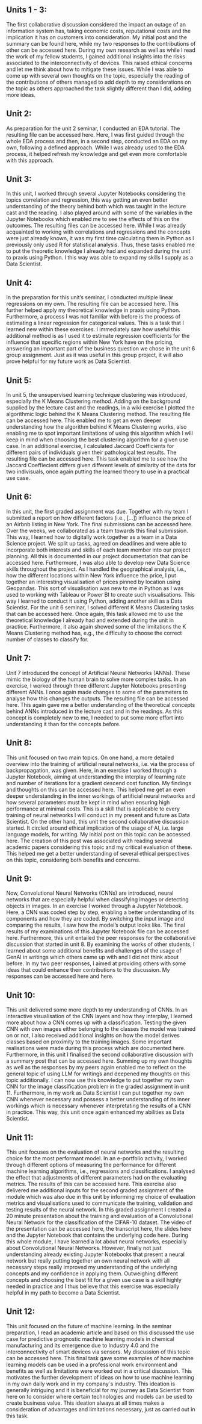 ## Units 1 - 3:
The first collaborative discussion considered the impact an outage of an information system has, taking economic costs, reputational costs and the implication it has on customers into consideration.
My initial post and the summary can be found here, while my two responses to the contributions of other can be accessed here.
During my own research as well as while I read the work of my fellow students, I gained additional insights into the risks associated to the interconnectivity of devices. This raised ethical concerns and let me think about how to mitigate these issues. While I was able to come up with several own thoughts on the topic, especially the reading of the contributions of others managed to add depth to my considerations on the topic as others approached the task slightly different than I did, adding more ideas.

## Unit 2:
As preparation for the unit 2 seminar, I conducted an EDA tutorial. The resulting file can be accessed here.
Here, I was first guided through the whole EDA process and then, in a second step, conducted an EDA on my own, following a defined approach. While I was already used to the EDA process, it helped refresh my knowledge and get even more comfortable with this approach.

## Unit 3:
In this unit, I worked through several Jupyter Notebooks considering the topics correlation and regression, this way getting an even better understanding of the theory behind both which was taught in the lecture cast and the reading. I also played around with some of the variables in the Jupyter Notebooks which enabled me to see the effects of this on the outcomes. The resulting files can be accessed here.
While I was already acquainted to working with correlations and regressions and the concepts were just already known, it was my first time calculating them in Python as I previously only used R for statistical analysis. Thus, these tasks enabled me to put the theoretic knowledge I already had and expanded during the unit to praxis using Python. I this way was able to expand my skills I supply as a Data Scientist.

## Unit 4:
In the preparation for this unit’s seminar, I conducted multiple linear regressions on my own. The resulting file can be accessed here.
This further helped apply my theoretical knowledge in praxis using Python. Furthermore, a process I was not familiar with before is the process of estimating a linear regression for categorical values. This is a task that I learned new within these exercises. I immediately saw how useful this additional method is as I used it to estimate regression coefficients for the influence that specific regions within New York have on the pricing, answering an important part of the business question we chose in the unit 6 group assignment. Just as it was useful in this group project, it will also prove helpful for my future work as Data Scientist.

## Unit 5:
In unit 5, the unsupervised learning technique clustering was introduced, especially the K Means Clustering method. Adding on the background supplied by the lecture cast and the readings, in a wiki exercise I plotted the algorithmic logic behind the K Means Clustering method. The resulting file can be accessed here.
This enabled me to get an even deeper understanding how the algorithm behind K Means Clustering works, also enabling me to spot important limitations of using this algorithm which I will keep in mind when choosing the best clustering algorithm for a given use case.
In an additional exercise, I calculated Jaccard Coefficients for different pairs of individuals given their pathological test results. The resulting file can be accessed here. 
This task enabled me to see how the Jaccard Coeffiecient differs given different levels of similarity of the data for two indivisuals, once again putting the learned theory to use in a practical use case.

## Unit 6:
In this unit, the first graded assignment was due. Together with my team I submitted a report on how different factors (i.e., […]) influence the price of an Airbnb listing in New York. The final submissions can be accessed here.
Over the weeks, we collaborated as a team towards this final submission. This way, I learned how to digitally work together as a team in a Data Science project. We split up tasks, agreed on deadlines and were able to incorporate both interests and skills of each team member into our project planning. All this is documented in our project documentation that can be accessed here. Furthermore, I was also able to develop new Data Science skills throughout the project. As I handled the geographical analysis, i.e., how the different locations within New York influence the price, I put together an interesting visualisation of prices pinned by location using Geopandas. This sort of visualisation was new to me in Python as I was used to working with Tableau or Power BI to create such visualisations. This way I learned to conduct it using Python, adding another skill as a Data Scientist.
For the unit 6 seminar, I solved different K Means Clustering tasks that can be accessed here.
Once again, this task allowed me to use the theoretical knowledge I already had and extended during the unit in practice. Furthermore, it also again showed some of the limitations the K Means Clustering method has, e.g., the difficulty to choose the correct number of classes to classify for.

## Unit 7:
Unit 7 introduced the concept of Artificial Neural Networks (ANNs). These mimic the biology of the human brain to solve more complex tasks. In an exercise, I worked through three different Jupyter Notebooks presenting different ANNs. I once again made changes to some of the parameters to analyse how this changes the outputs. The resulting file can be accessed here.
This again gave me a better understanding of the theoretical concepts behind ANNs introduced in the lecture cast and in the readings. As this concept is completely new to me, I needed to put some more effort into understanding it than for the concepts before.

## Unit 8:
This unit focused on two main topics. On one hand, a more detailed overview into the training of artificial neural networks, i.e. via the process of backpropagation, was given. Here, in an exercise I worked through a Jupyter Notebook, aiming at understanding the interplay of learning rate and number of iterations for a gradient descend cost function. My findings and thoughts on this can be accessed here. This helped me get an even deeper understanding in the inner workings of artificial neural networks and how several parameters must be kept in mind when ensuring high performance at minimal costs. This is a skill that is applicable to every training of neural networks I will conduct in my present and future as Data Scientist.
On the other hand, this unit the second collaborative discussion started. It circled around ethical implication of the usage of AI, i.e. large language models, for writing. My initial post on this topic can be accessed here. The creation of this post was associated with reading several academic papers considering this topic and my critical evaluation of these. This helped me get a better understanding of several ethical perspectives on this topic, considering both benefits and concerns.

## Unit 9:
Now, Convolutional Neural Networks (CNNs) are introduced, neural networks that are especially helpful when classifying images or detecting objects in images. In an exercise I worked through a Jupyter Notebook. Here, a CNN was coded step by step, enabling a better understanding of its components and how they are coded. By switching the input image and comparing the results, I saw how the model’s output looks like. The final results of my examinations of this Jupyter Notebook file can be accessed here. Furthermore, this unit entailed the peer responses for the collaborative discussion that started in unit 8. By examining the works of other students, I learned about some additional benefits and challenges of the usage of GenAI in writings which others came up with and I did not think about before. In my two peer responses, I aimed at providing others with some ideas that could enhance their contributions to the discussion. My responses can be accessed here and here.

## Unit 10:
This unit delivered some more depth to my understanding of CNNs. In an interactive visualisation of the CNN layers and how they interplay, I learned more about how a CNN comes up with a classification. Testing the given CNN with own images either belonging to the classes the model was trained on or not, I also received additional insights on how the model derives classes based on proximity to the training images. Some important realisations were made during this process which are documented here. Furthermore, in this unit I finalised the second collaborative discussion with a summary post that can be accessed here. Summing up my own thoughts as well as the responses by my peers again enabled me to reflect on the general topic of using LLM for writings and deepened my thoughts on this topic additionally.
I can now use this knowledge to put together my own CNN for the image classification problem in the graded assignment in unit 11. Furthermore, in my work as Data Scientist I can put together my own CNN whenever necessary and possess a better understanding of its inner workings which is necessary whenever interpretating the results of a CNN in practice. This way, this unit once again enhanced my abilities as Data Scientist.

## Unit 11:
This unit focuses on the evaluation of neural networks and the resulting choice for the most performant model. In an e-portfolio activity, I worked through different options of measuring the performance for different machine learning algorithms, i.e., regressions and classifications. I analysed the effect that adjustments of different parameters had on the evaluating metrics. The results of this can be accessed here. This exercise also delivered me additional inputs for the second graded assignment of the module which was also due in this unit by informing my choice of evaluation metrics and visualisations used to communicate the training, validation and testing results of the neural network. In this graded assignment I created a 20 minute presentation about the training and evaluation of a Convolutional Neural Network for the classification of the CIFAR-10 dataset. The video of the presentation can be accessed here, the transcript here, the slides here and the Jupyter Notebook that contains the underlying code here. During this whole module, I have learned a lot about neural networks, especially about Convolutional Neural Networks. However, finally not just understanding already existing Jupyter Notebooks that present a neural network but really putting together an own neural network with all necessary steps really improved my understanding of the underlying concepts and my confidence in applying them. Outweighing different concepts and choosing the best fit for a given use case is a skill highly needed in practice and I thus believe that this exercise was especially helpful in my path to become a Data Scientist.

## Unit 12:
This unit focused on the future of machine learning. In the seminar preparation, I read an academic article and based on this discussed the use case for predictive prognostic machine learning models in chemical manufacturing and its emergence due to Industry 4.0 and the interconnectivity of smart devices via sensors. My discussion of this topic can be accessed here.
This final task gave some examples of how machine learning models can be used in a professional work environment and benefits as well as limitations were worked out in a critical discussion. This motivates the further development of ideas on how to use machine learning in my own daily work and in my company`s industry. This ideation is generally intriguing and it is beneficial for my journey as Data Scientist from here on to consider where certain technologies and models can be used to create business value. This ideation always at all times makes a consideration of advantages and limitations necessary, just as carried out in this task.
